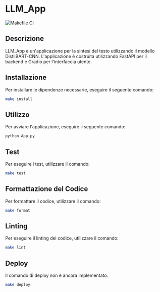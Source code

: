 # LLM_App

[![Makefile CI](https://github.com/AndreCanto00/LLM_App/actions/workflows/makefile.yml/badge.svg)](https://github.com/AndreCanto00/LLM_App/actions/workflows/makefile.yml)

## Descrizione

LLM_App è un'applicazione per la sintesi del testo utilizzando il modello DistilBART-CNN. L'applicazione è costruita utilizzando FastAPI per il backend e Gradio per l'interfaccia utente.

## Installazione

Per installare le dipendenze necessarie, eseguire il seguente comando:

```bash
make install
```

## Utilizzo

Per avviare l'applicazione, eseguire il seguente comando:

```bash
python App.py
```

## Test

Per eseguire i test, utilizzare il comando:

```bash
make test
```

## Formattazione del Codice

Per formattare il codice, utilizzare il comando:

```bash
make format
```

## Linting

Per eseguire il linting del codice, utilizzare il comando:

```bash
make lint
```

## Deploy

Il comando di deploy non è ancora implementato.

```bash
make deploy
```
